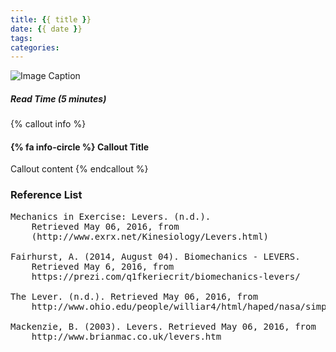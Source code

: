 ```yaml
---
title: {{ title }}
date: {{ date }}
tags:
categories:
---
```

![Image Caption](https://googledrive.com/host/0B_wpLFZ54MdKR3BNSHBHYlAwMHM/arnold-triceps1.jpg)
##### Read Time (5 minutes)


{% callout info %}
#### {% fa info-circle %} Callout Title
Callout content
{% endcallout %}

<!--more-->

### Reference List
<pre>
Mechanics in Exercise: Levers. (n.d.). 
    Retrieved May 06, 2016, from 
    (http://www.exrx.net/Kinesiology/Levers.html)

Fairhurst, A. (2014, August 04). Biomechanics - LEVERS. 
    Retrieved May 6, 2016, from 
    https://prezi.com/q1fkeriecrit/biomechanics-levers/

The Lever. (n.d.). Retrieved May 06, 2016, from 
    http://www.ohio.edu/people/williar4/html/haped/nasa/simpmach/lever.htm

Mackenzie, B. (2003). Levers. Retrieved May 06, 2016, from 
    http://www.brianmac.co.uk/levers.htm
</pre>

